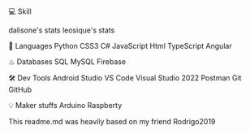 💻 Skill

dalisone's stats leosique's stats

💬 Languages
Python CSS3 C# JavaScript Html TypeScript Angular

♨ Databases
SQL MySQL Firebase

🛠 Dev Tools
Android Studio VS Code Visual Studio 2022 Postman Git GitHub

💡 Maker stuffs
Arduino Raspberty

This readme.md was heavily based on my friend Rodrigo2019
